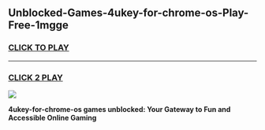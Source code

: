 
## Unblocked-Games-4ukey-for-chrome-os-Play-Free-1mgge
<h3>
<a href="https://premium76.site?title=4ukey-for-chrome-os&ref=24M">CLICK TO PLAY</a></h3>
<hr>

<h3>
<a href="https://premium76.site?title=4ukey-for-chrome-os&ref=24M">CLICK 2 PLAY</a>
  
</h3>

<a href="https://premium76.site?title=4ukey-for-chrome-os&ref=24M"><img src="https://clearcache.store/games.png"></a>


**4ukey-for-chrome-os games unblocked: Your Gateway to Fun and Accessible Online Gaming**
